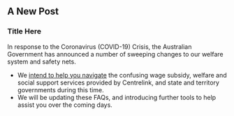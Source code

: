 ## A New Post

### Title Here
In response to the Coronavirus (COVID-19) Crisis, the Australian Government has announced a number of sweeping changes to our welfare system and safety nets.

- We [intend to help you navigate](/#something) the confusing wage subsidy, welfare and social support services provided by Centrelink, and state and territory governments during this time.
- We will be updating these FAQs, and introducing further tools to help assist you over the coming days.
